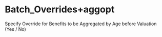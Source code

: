 # Batch_Overrides+aggopt

Specify Override for Benefits to be Aggregated by Age before Valuation
(Yes / No)
